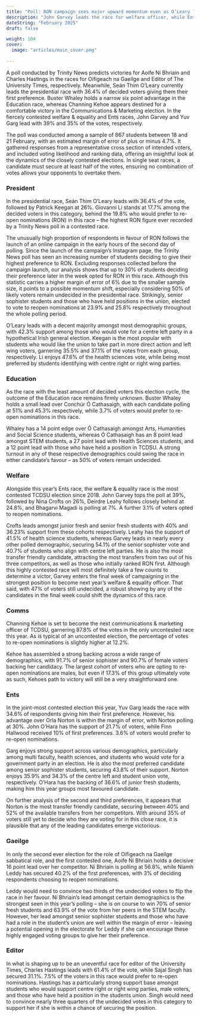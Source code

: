 ```yaml
---
title: "Poll: RON campaign sees major upward momentum even as O’Leary leads"
description: "John Garvey leads the race for welfare officer, while Ents remains too close to call"
dateString: "February 2025"
draft: false

weight: 104
cover:
  image: "articles/main_cover.png"
   
---
```


A poll conducted by Trinity News predicts victories for Aoife Ní Bhriain and Charles Hastings in the races for Oifigeach na Gaeilge and Editor of The University Times, respectively.  Meanwhile, Seán Thim O’Leary currently leads the presidential race with 36.4% of decided voters giving them their first preference. Buster Whaley holds a narrow six point advantage in the Education race, whereas Channing Kehoe appears destined for a comfortable victory in the Communications & Marketing election. In the fiercely contested welfare & equality and Ents races, John Garvey and Yuv Garg lead with 39% and 35% of the votes, respectively.

The poll was conducted among a sample of 867 students between 18 and 21 February, with an estimated margin of error of plus or minus 4.7%. It gathered responses from a representative cross section of intended voters, and included voting likelihood and ranking data, offering an insightful look at the dynamics of the closely contested elections. In single seat races, a candidate must secure at least half of the votes, ensuring no combination of votes allows your opponents to overtake them. 

### President 

In the presidential race, Seán Thim O’Leary leads with 36.4% of the vote, followed by  Patrick Keegan at 26%.  Giovanni Li stands at 17.7% among the decided voters in this category, behind the 19.8% who would prefer to re-open nominations (RON) in this race – the highest RON figure ever recorded by a Trinity News poll in a contested race.

The unusually high proportion of respondents in favour of RON follows the launch of an online campaign in the early hours of the second day of polling. Since the launch of the campaign’s Instagram page, the Trinity News poll has seen an increasing number of students deciding to give their highest preference to RON. Excluding responses collected before the campaign launch, our analysis shows that up to 30% of students deciding their preference later in the week opted for RON in this race. Although this statistic carries a higher margin of error of 6% due to the smaller sample size, it points to a possible momentum shift,  especially considering 50% of likely voters remain undecided in the presidential race. Strikingly, senior sophister students and those who have held positions in the union, elected to vote to reopen nominations at 23.9% and 25.8% respectively throughout the whole polling period. 

O’Leary leads with a decent majority amongst most demographic groups, with 42.3% support among those who would vote for a centre left party in a hypothetical Irish general election. Keegan is the most popular with students who would like the union to take part in more direct action and left wing voters, garnering 35.5% and 37.1% of the votes from each group, respectively. Li enjoys 47.6% of the health sciences vote, while being most preferred by students identifying with centre right or right wing parties. 

### Education
As the race with the least amount of decided voters this election cycle, the outcome of the Education race remains firmly unknown. Buster Whaley holds a small lead over Conchúr Ó Cathasaigh, with each candidate polling at 51% and 45.3% respectively, while 3.7% of voters would prefer to re-open nominations in this race.

Whaley has a 14 point edge over Ó Cathasaigh amongst Arts, Humanities and Social Science students, whereas Ó Cathasaigh has an 8 point lead amongst STEM students, a 27 point lead with Health Sciences students, and a 12 point lead with those who have held a position in TCDSU. A strong turnout in any of these respective demographics could swing the race in either candidate’s favour – as 50% of voters remain undecided. 

### Welfare 
Alongside this year’s Ents race, the welfare & equality race is the most contested TCDSU election since 2018. John Garvey tops the poll at 39%, followed by Nina Crofts on 26%,  Deirdre Leahy follows closely behind at 24.8%, and Bhagarvi Magadi is polling at 7%. A further 3.1% of voters opted to reopen nominations. 

Crofts leads amongst junior fresh and senior fresh students with 40% and 36.23% support from these cohorts respectively. Leahy has the support of 41.5% of health science students, whereas Garvey leads in nearly every other polled demographic, securing 54.1% of the senior sophister vote and 40.7% of students who align with centre left parties.  He is also the most transfer friendly candidate, attracting the most transfers from two out of his three competitors, as well as those who initially ranked RON first. Although this highly contested race will most definitely take a few counts to determine a victor, Garvey enters the final week of campaigning in the strongest position to become next year’s welfare & equality officer. That said, with 47% of voters still undecided, a robust showing by any of the candidates in the final week could shift the dynamics of this race. 

### Comms
Channing Kehoe is set to become the next communications & marketing officer of TCDSU, garnering 87.8% of the votes in the only uncontested race this year. As is typical of an uncontested election, the percentage of votes to re-open nominations is slightly higher at 12.2%. 

Kehoe has assembled a strong backing across a wide range of demographics, with 91.7% of senior sophister and 90.7% of female voters backing her candidacy. The largest cohort of voters who are opting to re-open nominations are males, but even if 17.3% of this group ultimately vote as such, Kehoes path to victory will still be a very straightforward one. 

### Ents
In the joint-most contested election this year, Yuv Garg leads the race with 34.6% of respondents giving him their first preference. However, his advantage over Orla Norton is within the margin of error, with Norton polling at 30%. John O’Hara has the support of 21.7% of voters, while Finn Hallwood received 10% of first preferences. 3.6% of voters would prefer to re-open nominations. 

Garg enjoys strong support across various demographics, particularly among multi faculty, health sciences, and students who would vote for a government party in an election. He is also the most preferred candidate among senior sophister students, securing 43.8% of their support. Norton enjoys 35.9% and 34.3% of the centre left and student union vote, respectively. O’Hara has the backing of 36.6% of junior fresh students, making him this year groups most favoured candidate.

On further analysis of the second and third preferences, it appears that Norton is the most transfer friendly candidate, securing between 40% and 52% of the available transfers from her competitors. With around 35% of voters still yet to decide who they are voting for in this close race, it is plausible that any of the leading candidates emerge victorious.

### Gaeilge 
In only the second ever election for the role of Oifigeach na Gaeilge sabbatical role, and the first contested one, Aoife Ní Bhriain holds a decisive 16 point lead over her competitor. Ní Bhriain is polling at 56.8%, while Niamh Leddy has secured 40.2% of the first preferences, with 3% of deciding respondents choosing to reopen nominations.

Leddy would need to convince two thirds of the undecided voters to flip the race in her favour. Ní Bhriain’s lead amongst certain demographics is the strongest seen in this year’s polling – she is on course to win 70% of senior fresh students and 63.9% of the vote from her peers in the STEM faculty. However,  her lead amongst senior sophister students and those who have had a role in the student’s union are well within the margin of error – leaving a potential opening in the electorate for Leddy if she can encourage these highly engaged voting groups to give her their preference. 

### Editor 
In what is shaping up to be an uneventful race for editor of the University Times, Charles Hastings leads with 61.4% of the vote, while Sajal Singh has secured 31.1%. 7.5% of the voters in this race would prefer to re-open nominations. Hastings has a particularly strong support base amongst students who would support centre right or right wing parties, male voters, and those who have held a position in the students union. Singh would need to convince nearly three quarters of the undecided votes in this category to support her if she is within a chance of securing the position. 